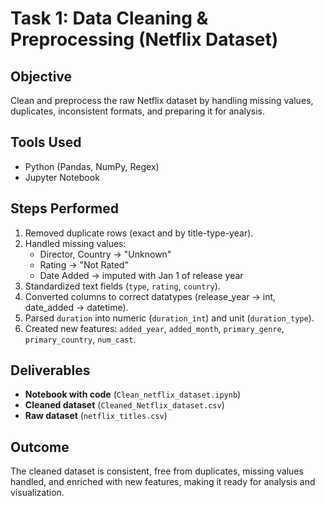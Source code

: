 # Task 1: Data Cleaning & Preprocessing (Netflix Dataset)

## Objective
Clean and preprocess the raw Netflix dataset by handling missing values, duplicates, inconsistent formats, and preparing it for analysis.

## Tools Used
- Python (Pandas, NumPy, Regex)
- Jupyter Notebook

## Steps Performed
1. Removed duplicate rows (exact and by title-type-year).  
2. Handled missing values:  
   - Director, Country → "Unknown"  
   - Rating → "Not Rated"  
   - Date Added → imputed with Jan 1 of release year  
3. Standardized text fields (`type`, `rating`, `country`).  
4. Converted columns to correct datatypes (release_year → int, date_added → datetime).  
5. Parsed `duration` into numeric (`duration_int`) and unit (`duration_type`).  
6. Created new features: `added_year`, `added_month`, `primary_genre`, `primary_country`, `num_cast`.  

## Deliverables
- **Notebook with code** (`Clean_netflix_dataset.ipynb`)
- **Cleaned dataset** (`Cleaned_Netflix_dataset.csv`)  
- **Raw dataset** (`netflix_titles.csv`)   
  
## Outcome
The cleaned dataset is consistent, free from duplicates, missing values handled, and enriched with new features, making it ready for analysis and visualization.

